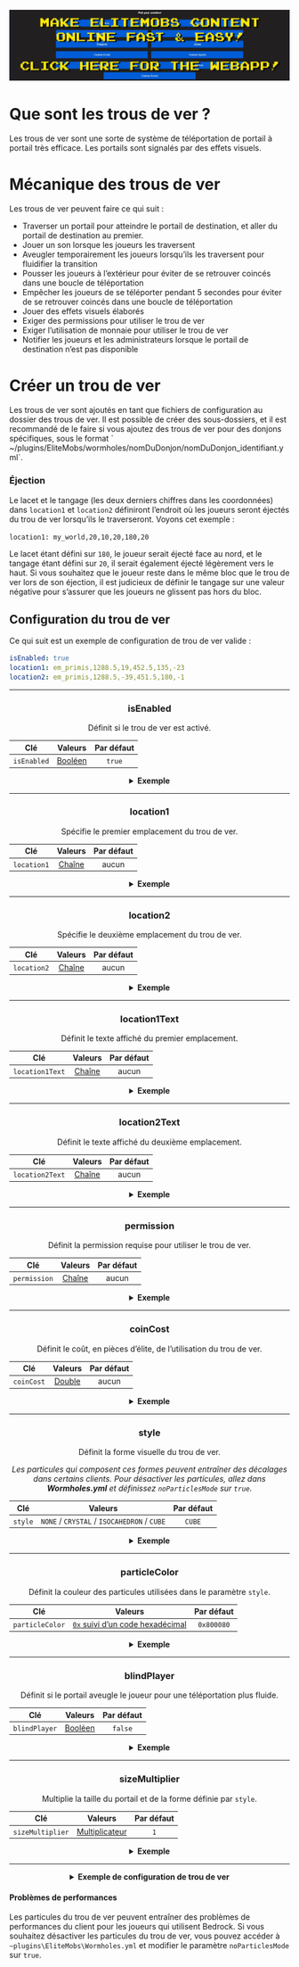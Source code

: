 [![webapp_banner.jpg](../../../img/wiki/webapp_banner.jpg)](https://magmaguy.com/webapp/webapp.html)

# Que sont les trous de ver ?

Les trous de ver sont une sorte de système de téléportation de portail à portail très efficace. Les portails sont signalés par des effets visuels.

# Mécanique des trous de ver

Les trous de ver peuvent faire ce qui suit :

*   Traverser un portail pour atteindre le portail de destination, et aller du portail de destination au premier.
*   Jouer un son lorsque les joueurs les traversent
*   Aveugler temporairement les joueurs lorsqu’ils les traversent pour fluidifier la transition
*   Pousser les joueurs à l’extérieur pour éviter de se retrouver coincés dans une boucle de téléportation
*   Empêcher les joueurs de se téléporter pendant 5 secondes pour éviter de se retrouver coincés dans une boucle de téléportation
*   Jouer des effets visuels élaborés
*   Exiger des permissions pour utiliser le trou de ver
*   Exiger l’utilisation de monnaie pour utiliser le trou de ver
*   Notifier les joueurs et les administrateurs lorsque le portail de destination n’est pas disponible

# Créer un trou de ver

Les trous de ver sont ajoutés en tant que fichiers de configuration au dossier des trous de ver. Il est possible de créer des sous-dossiers, et il est recommandé de le faire si vous ajoutez des trous de ver pour des donjons spécifiques, sous le format \` ~/plugins/EliteMobs/wormholes/nomDuDonjon/nomDuDonjon\_identifiant.yml\`.

### Éjection

Le lacet et le tangage (les deux derniers chiffres dans les coordonnées) dans `location1` et `location2` définiront l’endroit où les joueurs seront éjectés du trou de ver lorsqu’ils le traverseront. Voyons cet exemple :

`location1: my_world,20,10,20,180,20`

Le lacet étant défini sur `180`, le joueur serait éjecté face au nord, et le tangage étant défini sur `20`, il serait également éjecté légèrement vers le haut. Si vous souhaitez que le joueur reste dans le même bloc que le trou de ver lors de son éjection, il est judicieux de définir le tangage sur une valeur négative pour s’assurer que les joueurs ne glissent pas hors du bloc.

## Configuration du trou de ver
Ce qui suit est un exemple de configuration de trou de ver valide :

```yaml
isEnabled: true
location1: em_primis,1288.5,19,452.5,135,-23
location2: em_primis,1288.5,-39,451.5,180,-1
```

***

<div align="center">

### isEnabled

Définit si le trou de ver est activé.

| Clé       |       Valeurs        | Par défaut |
|-----------|:-------------------:|:-------:|
| `isEnabled` | [Booléen](#boolean) | `true`  |

<details> 

<summary><b>Exemple</b></summary>

<div align="left">

```yml
isEnabled: true
```

</div>

</details>

***

### location1

Spécifie le premier emplacement du trou de ver.

| Clé       |      Valeurs       | Par défaut |
|-----------|:-----------------:|:-------:|
| `location1` | [Chaîne](#string) |  aucun   |

<details> 

<summary><b>Exemple</b></summary>

<div align="left">

```yml
location1: world_one,50,100,50,0,0
```

</div>

</details>

***

### location2

Spécifie le deuxième emplacement du trou de ver.

| Clé         |      Valeurs       | Par défaut |
|-------------|:-----------------:|:-------:|
| `location2` | [Chaîne](#string) |  aucun   |

<details> 

<summary><b>Exemple</b></summary>

<div align="left">

```yml
location2: world_two,100,33,100,0,0
```

</div>

</details>

***

### location1Text

Définit le texte affiché du premier emplacement.

| Clé         |      Valeurs       | Par défaut |
|-------------|:-----------------:|:-------:|
| `location1Text` | [Chaîne](#string) |  aucun   |

<details> 

<summary><b>Exemple</b></summary>

<div align="left">

```yml
location1Text: Super trou de ver dans le monde un
```

<div align="center">

![create_wormhole_location1text.jpg](../../../img/wiki/create_wormhole_location1text.jpg)

</div>

</div>

</details>

***

### location2Text

Définit le texte affiché du deuxième emplacement.

| Clé         |      Valeurs       | Par défaut |
|-------------|:-----------------:|:-------:|
| `location2Text` | [Chaîne](#string) |  aucun   |

<details> 

<summary><b>Exemple</b></summary>

<div align="left">

```yml
location2Text: Super trou de ver dans le monde deux
```

<div align="center">

![create_wormhole_location2text.jpg](../../../img/wiki/create_wormhole_location2text.jpg)

</div>

</div>

</details>

***

### permission

Définit la permission requise pour utiliser le trou de ver.

| Clé         |      Valeurs       | Par défaut |
|-------------|:-----------------:|:-------:|
| `permission` | [Chaîne](#string) |  aucun   |

<details> 

<summary><b>Exemple</b></summary>

<div align="left">

```yml
permission: elitemobs.mapermission
```

</div>

</details>

***

### coinCost

Définit le coût, en pièces d’élite, de l’utilisation du trou de ver.

| Clé         |      Valeurs       | Par défaut |
|-------------|:-----------------:|:-------:|
| `coinCost` | [Double](#double) |  aucun   |

<details> 

<summary><b>Exemple</b></summary>

<div align="left">

```yml
coinCost: 2.5
```

</div>

</details>

***

### style

Définit la forme visuelle du trou de ver.

*Les particules qui composent ces formes peuvent entraîner des décalages dans certains clients. Pour désactiver les particules, allez dans **Wormholes.yml** et définissez `noParticlesMode` sur `true`.*

| Clé         |      Valeurs       | Par défaut |
|-------------|:-----------------:|:-------:|
| `style` | `NONE` / `CRYSTAL` / `ISOCAHEDRON` / `CUBE` |  `CUBE`   |

<details> 

<summary><b>Exemple</b></summary>

<div align="left">

```yml
style: CRYSTAL
```

<div align="center">

![create_wormhole_style.jpg](../../../img/wiki/create_wormhole_style.jpg)

</div>

</div>

</details>

***

### particleColor

Définit la couleur des particules utilisées dans le paramètre `style`.

| Clé         |      Valeurs       | Par défaut |
|-------------|:-----------------:|:-------:|
| `particleColor` | [`0x` suivi d’un code hexadécimal](https://www.w3schools.com/colors/colors_hexadecimal.asp) |  `0x800080`   |

<details> 

<summary><b>Exemple</b></summary>

<div align="left">

```yml
particleColor: 0x9f5cdd
```

<div align="center">

![create_wormhole_particlecolor.jpg](../../../img/wiki/create_wormhole_particlecolor.jpg)

</div>

</div>

</details>

***

### blindPlayer

Définit si le portail aveugle le joueur pour une téléportation plus fluide.

| Clé         |      Valeurs       | Par défaut |
|-------------|:-----------------:|:-------:|
| `blindPlayer` | [Booléen](#boolean) | `false` |

<details> 

<summary><b>Exemple</b></summary>

<div align="left">

```yml
blindPlayer: true
```

<div align="center">

![create_wormhole_blind.jpg](../../../img/wiki/create_wormhole_blind.jpg)

</div>

</div>

</details>

***

### sizeMultiplier

Multiplie la taille du portail et de la forme définie par `style`.

| Clé         |      Valeurs       | Par défaut |
|-------------|:-----------------:|:-------:|
| `sizeMultiplier` | [Multiplicateur](#multiplier) |   `1`   |

<details> 

<summary><b>Exemple</b></summary>

<div align="left">

```yml
sizeMultiplier: 3
```

*N’oubliez pas que vous devrez ajuster les coordonnées Y du trou de ver après avoir appliqué le multiplicateur de taille.*

<div align="center">

![create_wormhole_size.jpg](../../../img/wiki/create_wormhole_size.jpg)

</div>

</div>

</details>

</div>

***

<details>

<summary align="center"><b>Exemple de configuration de trou de ver</b></summary>

<div align="left">

Dans cet exemple, nous allons créer un trou de ver simple qui nous emmène d’un monde à un autre. N’oubliez pas que les trous de ver peuvent également simplement téléporter les joueurs vers un autre endroit dans le même monde.

```yml
isEnabled: true #Nous activons le ver en définissant cette valeur sur true
location1: my_world,1.5,11.0,1.5,108.0,5.0 #c’est ici que le trou de ver apparaîtra dans mon_monde
location2: my_other_world,766.5,29.0,517.5,-136.0,5.0 #c’est ici que le trou de ver apparaîtra dans mon_autre_monde
location1Text: "&aAller à Mon monde" #crée un joli texte d’affichage au-dessus de l’emplacement 1 du trou de ver
location2Text: "&aAller à Mon autre monde" #crée un joli texte d’affichage au-dessus de l’emplacement 2 du trou de ver
permission: eliteperm.joueurscool #seuls les joueurs disposant de cette permission pourront utiliser le trou de ver, à la fois pour l’emplacement 1 et l’emplacement 2
coinCost: 2 #les joueurs devront payer 12 pièces d’élite pour pouvoir utiliser le trou de ver
style: CRYSTAL #ce trou de ver aura la forme d’un cristal
particleColor: 0x00ff00 #cela définira les particules du trou de ver en vert
blindPlayer: true #la téléportation du trou de ver aveuglera le joueur pendant une courte durée pour rendre la transition moins brutale
sizeMultiplier: 1.0 #définit la taille de la forme du trou de ver
```

</div>

</details>

#### Problèmes de performances

Les particules du trou de ver peuvent entraîner des problèmes de performances du client pour les joueurs qui utilisent Bedrock. Si vous souhaitez désactiver les particules du trou de ver, vous pouvez accéder à `~plugins\EliteMobs\Wormholes.yml` et modifier le paramètre `noParticlesMode` sur `true`.

